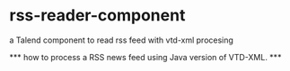 rss-reader-component
====================

a Talend component to read rss feed with vtd-xml procesing

*** how to process a RSS news feed using Java version of VTD-XML. ***